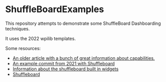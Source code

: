 # ShuffleBoardExamples

This repository attempts to demonstrate some ShuffleBoard Dashboarding techniques.

It uses the 2022 wpilib templates.

Some resources:

* [An older article with a bunch of great information about capabilities.](https://firstmncsa.org/2018/12/15/debugging-shuffleboard/)
* [An example commit from 2021 with Shuffleboard](https://github.com/AusTINCANsProgrammingTeam/2020RobotCode/pull/1/commits/1c0034a0481bb4207edcc9d84a90b9d5d577da7c)
* [Information about the shuffleboard built in widgets](https://first.wpi.edu/FRC/roborio/release/docs/java/edu/wpi/first/wpilibj/shuffleboard/BuiltInWidgets.html)
* [Shuffleboard](https://first.wpi.edu/FRC/roborio/release/docs/java/edu/wpi/first/wpilibj/shuffleboard/Shuffleboard.html)

